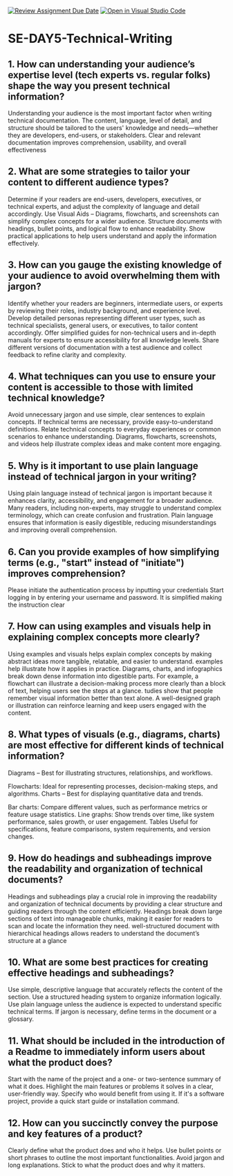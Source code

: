 [![Review Assignment Due Date](https://classroom.github.com/assets/deadline-readme-button-22041afd0340ce965d47ae6ef1cefeee28c7c493a6346c4f15d667ab976d596c.svg)](https://classroom.github.com/a/zsAR-pyY)
[![Open in Visual Studio Code](https://classroom.github.com/assets/open-in-vscode-2e0aaae1b6195c2367325f4f02e2d04e9abb55f0b24a779b69b11b9e10269abc.svg)](https://classroom.github.com/online_ide?assignment_repo_id=18657142&assignment_repo_type=AssignmentRepo)
# SE-DAY5-Technical-Writing
## 1. How can understanding your audience’s expertise level (tech experts vs. regular folks) shape the way you present technical information?
Understanding your audience is the most important factor when writing technical documentation. The content, language, level of detail, and structure should be tailored to the users' knowledge and needs—whether they are developers, end-users, or stakeholders. Clear and relevant documentation improves comprehension, usability, and overall effectiveness
## 2. What are some strategies to tailor your content to different audience types?
Determine if your readers are end-users, developers, executives, or technical experts, and adjust the complexity of language and detail accordingly.
Use Visual Aids – Diagrams, flowcharts, and screenshots can simplify complex concepts for a wider audience.
Structure documents with headings, bullet points, and logical flow to enhance readability.
Show practical applications to help users understand and apply the information effectively.
## 3. How can you gauge the existing knowledge of your audience to avoid overwhelming them with jargon?
Identify whether your readers are beginners, intermediate users, or experts by reviewing their roles, industry background, and experience level.
Develop detailed personas representing different user types, such as technical specialists, general users, or executives, to tailor content accordingly.
Offer simplified guides for non-technical users and in-depth manuals for experts to ensure accessibility for all knowledge levels.
Share different versions of documentation with a test audience and collect feedback to refine clarity and complexity.
## 4. What techniques can you use to ensure your content is accessible to those with limited technical knowledge?
Avoid unnecessary jargon and use simple, clear sentences to explain concepts. If technical terms are necessary, provide easy-to-understand definitions.
Relate technical concepts to everyday experiences or common scenarios to enhance understanding.
Diagrams, flowcharts, screenshots, and videos help illustrate complex ideas and make content more engaging.
## 5. Why is it important to use plain language instead of technical jargon in your writing?
Using plain language instead of technical jargon is important because it enhances clarity, accessibility, and engagement for a broader audience. Many readers, including non-experts, may struggle to understand complex terminology, which can create confusion and frustration. Plain language ensures that information is easily digestible, reducing misunderstandings and improving overall comprehension.
## 6. Can you provide examples of how simplifying terms (e.g., "start" instead of "initiate") improves comprehension?
Please initiate the authentication process by inputting your credentials
Start logging in by entering your username and password.
It is simplified making the instruction clear
## 7. How can using examples and visuals help in explaining complex concepts more clearly?
Using examples and visuals helps explain complex concepts by making abstract ideas more tangible, relatable, and easier to understand.
examples help illustrate how it applies in practice.
 Diagrams, charts, and infographics break down dense information into digestible parts. For example, a flowchart can illustrate a decision-making process more clearly than a block of text, helping users see the steps at a glance.
 tudies show that people remember visual information better than text alone. A well-designed graph or illustration can reinforce learning and keep users engaged with the content.
## 8. What types of visuals (e.g., diagrams, charts) are most effective for different kinds of technical information?
Diagrams – Best for illustrating structures, relationships, and workflows.

Flowcharts: Ideal for representing processes, decision-making steps, and algorithms.
Charts – Best for displaying quantitative data and trends.

Bar charts: Compare different values, such as performance metrics or feature usage statistics.
Line graphs: Show trends over time, like system performance, sales growth, or user engagement.
Tables Useful for specifications, feature comparisons, system requirements, and version changes.
## 9. How do headings and subheadings improve the readability and organization of technical documents?
Headings and subheadings play a crucial role in improving the readability and organization of technical documents by providing a clear structure and guiding readers through the content efficiently. 
Headings break down large sections of text into manageable chunks, making it easier for readers to scan and locate the information they need.
 well-structured document with hierarchical headings allows readers to understand the document’s structure at a glance
## 10. What are some best practices for creating effective headings and subheadings?
Use simple, descriptive language that accurately reflects the content of the section.
Use a structured heading system to organize information logically.
Use plain language unless the audience is expected to understand specific technical terms. If jargon is necessary, define terms in the document or a glossary.
## 11. What should be included in the introduction of a Readme to immediately inform users about what the product does?
Start with the name of the project and a one- or two-sentence summary of what it does.
Highlight the main features or problems it solves in a clear, user-friendly way.
Specify who would benefit from using it.
If it's a software project, provide a quick start guide or installation command.

## 12. How can you succinctly convey the purpose and key features of a product?
Clearly define what the product does and who it helps.
Use bullet points or short phrases to outline the most important functionalities.
Avoid jargon and long explanations. Stick to what the product does and why it matters.
